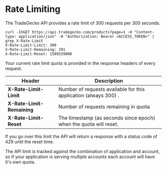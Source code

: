 # Rate Limiting

The TradeGecko API provides a rate limit of 300 requests per 300 seconds.

```
curl -IXGET https://api.tradegecko.com/products?page=1 -H "Content-type: application/json" -H "Authorization: Bearer <ACCESS_TOKEN>" | grep X-Rate-Limit  
X-Rate-Limit-Limit: 300
X-Rate-Limit-Remaining: 291
X-Rate-Limit-Reset: 1509339000  
```

Your current rate limit quota is provided in the response headers of every request.

| Header                     | Description
| -------------------------- | ------------- 
| **X-Rate-Limit-Limit**     | Number of requests available for this application (always 300)       .
| **X-Rate-Limit-Remaining** | Number of requests remaining in quota
| **X-Rate-Limit-Reset**     | The timestamp (as seconds since epoch) when the quota will reset.

If you go over this limit the API will return a response with a status code of 429 until the reset time.

<aside class="notice">  
 The API limit is tracked against the combination of application and account, so if your application is serving multiple accounts each account will have it's own quota.
</aside>
